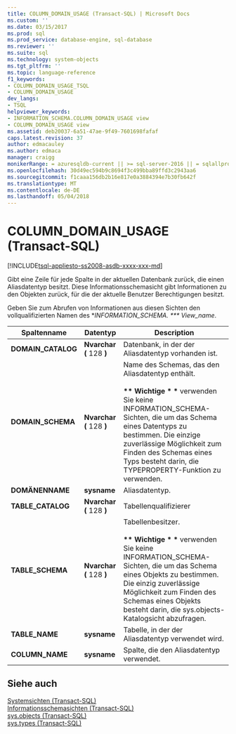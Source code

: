 ```yaml
---
title: COLUMN_DOMAIN_USAGE (Transact-SQL) | Microsoft Docs
ms.custom: ''
ms.date: 03/15/2017
ms.prod: sql
ms.prod_service: database-engine, sql-database
ms.reviewer: ''
ms.suite: sql
ms.technology: system-objects
ms.tgt_pltfrm: ''
ms.topic: language-reference
f1_keywords:
- COLUMN_DOMAIN_USAGE_TSQL
- COLUMN_DOMAIN_USAGE
dev_langs:
- TSQL
helpviewer_keywords:
- INFORMATION_SCHEMA.COLUMN_DOMAIN_USAGE view
- COLUMN_DOMAIN_USAGE view
ms.assetid: deb20037-6a51-47ae-9f49-7601698fafaf
caps.latest.revision: 37
author: edmacauley
ms.author: edmaca
manager: craigg
monikerRange: = azuresqldb-current || >= sql-server-2016 || = sqlallproducts-allversions
ms.openlocfilehash: 30d49ec594b9c8694f3c499bba89ffd3c2943aa6
ms.sourcegitcommit: f1caaa156db2b16e817e0a3884394e7b30fb642f
ms.translationtype: MT
ms.contentlocale: de-DE
ms.lasthandoff: 05/04/2018
---
```

# <a name="columndomainusage-transact-sql"></a>COLUMN_DOMAIN_USAGE (Transact-SQL)
[!INCLUDE[tsql-appliesto-ss2008-asdb-xxxx-xxx-md](../../includes/tsql-appliesto-ss2008-asdb-xxxx-xxx-md.md)]

  Gibt eine Zeile für jede Spalte in der aktuellen Datenbank zurück, die einen Aliasdatentyp besitzt. Diese Informationsschemasicht gibt Informationen zu den Objekten zurück, für die der aktuelle Benutzer Berechtigungen besitzt.  
  
 Geben Sie zum Abrufen von Informationen aus diesen Sichten den vollqualifizierten Namen des **INFORMATION_SCHEMA. *** View_name*.  
  
|Spaltenname|Datentyp|Description|  
|-----------------|---------------|-----------------|  
|**DOMAIN_CATALOG**|**Nvarchar (** 128 **)**|Datenbank, in der der Aliasdatentyp vorhanden ist.|  
|**DOMAIN_SCHEMA**|**Nvarchar (** 128 **)**|Name des Schemas, das den Aliasdatentyp enthält.<br /><br /> **\*\* Wichtige \* \***  verwenden Sie keine INFORMATION_SCHEMA-Sichten, die um das Schema eines Datentyps zu bestimmen. Die einzige zuverlässige Möglichkeit zum Finden des Schemas eines Typs besteht darin, die TYPEPROPERTY-Funktion zu verwenden.|  
|**DOMÄNENNAME**|**sysname**|Aliasdatentyp.|  
|**TABLE_CATALOG**|**Nvarchar (** 128 **)**|Tabellenqualifizierer|  
|**TABLE_SCHEMA**|**Nvarchar (** 128 **)**|Tabellenbesitzer.<br /><br /> **\*\* Wichtige \* \***  verwenden Sie keine INFORMATION_SCHEMA-Sichten, die um das Schema eines Objekts zu bestimmen. Die einzig zuverlässige Möglichkeit zum Finden des Schemas eines Objekts besteht darin, die sys.objects-Katalogsicht abzufragen.|  
|**TABLE_NAME**|**sysname**|Tabelle, in der der Aliasdatentyp verwendet wird.|  
|**COLUMN_NAME**|**sysname**|Spalte, die den Aliasdatentyp verwendet.|  
  
## <a name="see-also"></a>Siehe auch  
 [Systemsichten &#40;Transact-SQL&#41;](http://msdn.microsoft.com/library/35a6161d-7f43-4e00-bcd3-3091f2015e90)   
 [Informationsschemasichten &#40;Transact-SQL&#41;](~/relational-databases/system-information-schema-views/system-information-schema-views-transact-sql.md)   
 [sys.objects &#40;Transact-SQL&#41;](../../relational-databases/system-catalog-views/sys-objects-transact-sql.md)   
 [sys.types &#40;Transact-SQL&#41;](../../relational-databases/system-catalog-views/sys-types-transact-sql.md)  
  
  
